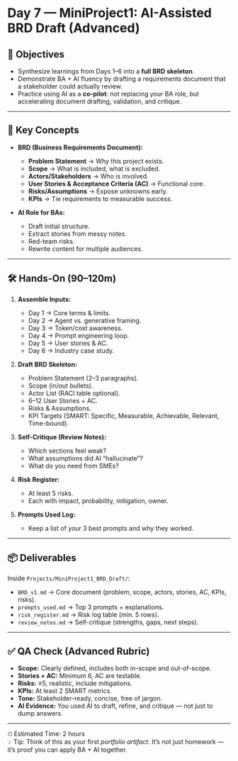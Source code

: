 # Day 7 — MiniProject1: AI-Assisted BRD Draft (Advanced)

## 🎯 Objectives
- Synthesize learnings from Days 1–6 into a **full BRD skeleton**.  
- Demonstrate BA + AI fluency by drafting a requirements document that a stakeholder could actually review.  
- Practice using AI as a **co-pilot**: not replacing your BA role, but accelerating document drafting, validation, and critique.

---

## 📘 Key Concepts

- **BRD (Business Requirements Document):**
  - **Problem Statement** → Why this project exists.
  - **Scope** → What is included, what is excluded.
  - **Actors/Stakeholders** → Who is involved.
  - **User Stories & Acceptance Criteria (AC)** → Functional core.
  - **Risks/Assumptions** → Expose unknowns early.
  - **KPIs** → Tie requirements to measurable success.

- **AI Role for BAs:**
  - Draft initial structure.  
  - Extract stories from messy notes.  
  - Red-team risks.  
  - Rewrite content for multiple audiences.

---

## 🛠 Hands-On (90–120m)

1. **Assemble Inputs:**  
   - Day 1 → Core terms & limits.  
   - Day 2 → Agent vs. generative framing.  
   - Day 3 → Token/cost awareness.  
   - Day 4 → Prompt engineering loop.  
   - Day 5 → User stories & AC.  
   - Day 6 → Industry case study.  

2. **Draft BRD Skeleton:**  
   - Problem Statement (2–3 paragraphs).  
   - Scope (in/out bullets).  
   - Actor List (RACI table optional).  
   - 6–12 User Stories + AC.  
   - Risks & Assumptions.  
   - KPI Targets (SMART: Specific, Measurable, Achievable, Relevant, Time-bound).  

3. **Self-Critique (Review Notes):**  
   - Which sections feel weak?  
   - What assumptions did AI “hallucinate”?  
   - What do you need from SMEs?  

4. **Risk Register:**  
   - At least 5 risks.  
   - Each with impact, probability, mitigation, owner.  

5. **Prompts Used Log:**  
   - Keep a list of your 3 best prompts and why they worked.  

---

## 📦 Deliverables

Inside `Projects/MiniProject1_BRD_Draft/`:

- `BRD_v1.md` → Core document (problem, scope, actors, stories, AC, KPIs, risks).  
- `prompts_used.md` → Top 3 prompts + explanations.  
- `risk_register.md` → Risk log table (min. 5 rows).  
- `review_notes.md` → Self-critique (strengths, gaps, next steps).  

---

## ✅ QA Check (Advanced Rubric)

- **Scope:** Clearly defined, includes both in-scope and out-of-scope.  
- **Stories + AC:** Minimum 6, AC are testable.  
- **Risks:** ≥5, realistic, include mitigations.  
- **KPIs:** At least 2 SMART metrics.  
- **Tone:** Stakeholder-ready, concise, free of jargon.  
- **AI Evidence:** You used AI to draft, refine, and critique — not just to dump answers.  

---

⏱ Estimated Time: 2 hours  
💡 Tip: Think of this as your first *portfolio artifact*. It’s not just homework — it’s proof you can apply BA + AI together.
